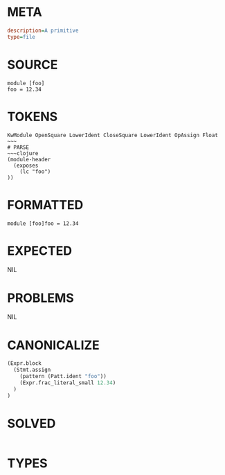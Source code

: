 # META
~~~ini
description=A primitive
type=file
~~~
# SOURCE
~~~roc
module [foo]
foo = 12.34
~~~
# TOKENS
~~~text
KwModule OpenSquare LowerIdent CloseSquare LowerIdent OpAssign Float ~~~
# PARSE
~~~clojure
(module-header
  (exposes
    (lc "foo")
))
~~~
# FORMATTED
~~~roc
module [foo]foo = 12.34
~~~
# EXPECTED
NIL
# PROBLEMS
NIL
# CANONICALIZE
~~~clojure
(Expr.block
  (Stmt.assign
    (pattern (Patt.ident "foo"))
    (Expr.frac_literal_small 12.34)
  )
)
~~~
# SOLVED
~~~clojure
~~~
# TYPES
~~~roc
~~~
